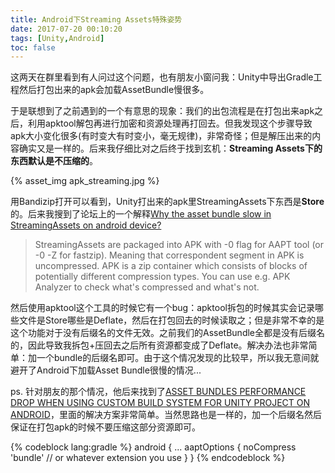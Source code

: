 ```yaml
---
title: Android下Streaming Assets特殊姿势
date: 2017-07-20 00:10:20
tags: [Unity,Android]
toc: false
---
```


这两天在群里看到有人问过这个问题，也有朋友小窗问我：Unity中导出Gradle工程然后打包出来的apk会加载AssetBundle慢很多。

于是联想到了之前遇到的一个有意思的现象：我们的出包流程是在打包出来apk之后，利用apktool解包再进行加密和资源处理再打回去。但我发现这个步骤导致apk大小变化很多(有时变大有时变小，毫无规律)，非常奇怪；但是解压出来的内容确实又是一样的。后来我仔细比对之后终于找到玄机：**Streaming Assets下的东西默认是不压缩的**。

<!--more-->

{% asset_img apk_streaming.jpg %}

用Bandizip打开可以看到，Unity打出来的apk里StreamingAssets下东西是**Store**的。后来我搜到了论坛上的一个解释[Why the asset bundle slow in StreamingAssets on android device?](https://forum.unity3d.com/threads/why-the-asset-bundle-slow-in-streamingassets-on-android-device.401234/)

> StreamingAssets are packaged into APK with -0 flag for AAPT tool (or -0 -Z for fastzip). Meaning that correspondent segment in APK is uncompressed. APK is a zip container which consists of blocks of potentially different compression types. You can use e.g. APK Analyzer to check what's compressed and what's not.

然后使用apktool这个工具的时候它有一个bug：apktool拆包的时候其实会记录哪些文件是Store哪些是Deflate，然后在打包回去的时候读取之；但是非常不幸的是这个功能对于没有后缀名的文件无效。之前我们的AssetBundle全都是没有后缀名的，因此导致我拆包+压回去之后所有资源都变成了Deflate。解决办法也非常简单：加一个bundle的后缀名即可。由于这个情况发现的比较早，所以我无意间就避开了Android下加载Asset Bundle很慢的情况...

ps. 针对朋友的那个情况，他后来找到了[ASSET BUNDLES PERFORMANCE DROP WHEN USING CUSTOM BUILD SYSTEM FOR UNITY PROJECT ON ANDROID](https://loreglean.wordpress.com/2016/04/17/asset-bundles-performance-drop-when-using-custom-build-system-for-unity-project-on-android/)，里面的解决方案非常简单。当然思路也是一样的，加一个后缀名然后保证在打包apk的时候不要压缩这部分资源即可。

{% codeblock lang:gradle %}
android {
    ...
    aaptOptions {
        noCompress 'bundle' // or whatever extension you use
    }
}
{% endcodeblock %}